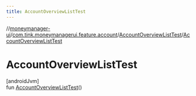 ```yaml
---
title: AccountOverviewListTest
---
```

//[moneymanager-ui](../../../index.html)/[com.tink.moneymanagerui.feature.account](../index.html)/[AccountOverviewListTest](index.html)/[AccountOverviewListTest](-account-overview-list-test.html)



# AccountOverviewListTest



[androidJvm]\
fun [AccountOverviewListTest](-account-overview-list-test.html)()




